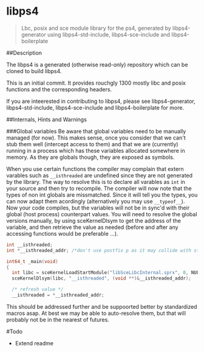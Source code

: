 libps4
=====

> Lbc, posix and sce module library for the ps4, generated by libps4-generator using libps4-std-include, libps4-sce-include and libps4-boilerplate

##Description

The libps4 is a generated (otherwise read-only) repository which can be cloned to build libps4.

This is an initial commit. It provides rouchgly 1300 mostly libc and posix functions and the corresponding headers.

If you are inteerested in contributing to libps4, please see libps4-generator, libps4-std-include, libps4-sce-include and libps4-boilerplate for more.

##Internals, Hints and Warnings

###Global variables
Be aware that global variables need to be manually managed (for now). This makes sense, once you consider that we can't stub them well (intercept access to them) and that we are (currently) running in a process which has these variables allocated somewhere in memory. As they are globals though, they are exposed as symbols.

When you use certain functions the compiler may complain that extern varables such as `__isthreaded` are undefined since they are not generated by the library. The way to resolve this is to declare all varables as `int` in your source and then try to recompile. The compiler will now note that the types of non int globals are missmatched. Since it will tell you the types, you can now adapt them acordingly (alternatively you may use `__typeof__`). Now your code compiles, but the variables will not be in sync'd with their global (host process) counterpart values. You will need to resolve the global versions manually, by using sceKernelDlsym to get the address of the variable, and then retrieve the value as needed (before and after any accessing functions would be preferable ...).
```C
int __isthreaded;
int *__isthreaded_addr; /*don't use postfix p as it may collide with std vars (not the case with __isthreaded)*/

int64_t _main(void)
{
  int libc = sceKernelLoadStartModule("libSceLibcInternal.sprx", 0, NULL, 0, 0, 0);
  sceKernelDlsym(libc, "__isthreaded", (void **)&__isthreaded_addr);

  /* refresh value */
  __isthreaded = *__isthreaded_addr; 
```
This should be addressed further and be suppoorted better by standardized macros asap. At best we may be able to auto-resolve them, but that will probably not be in the nearest of futures. 

#Todo
- Extend readme
